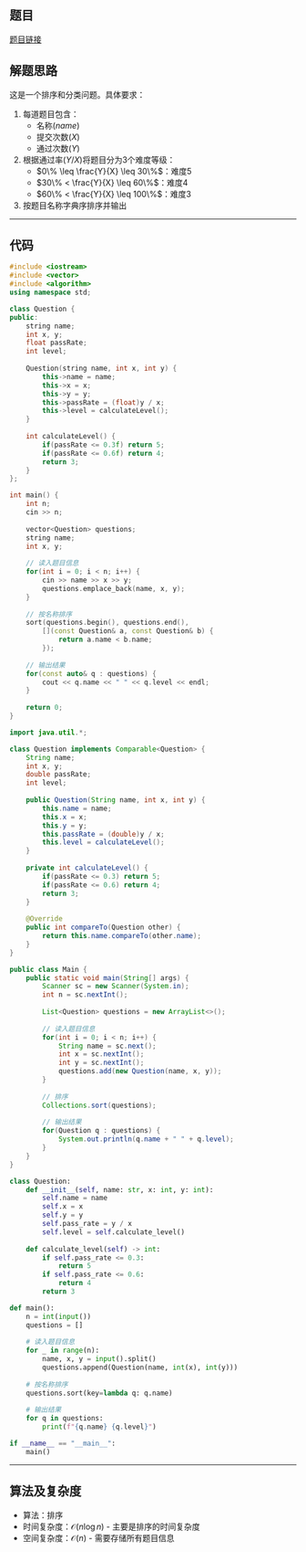 ## 题目
[题目链接](https://www.nowcoder.com/practice/bf60785017644f20b676f3e6879cb80a?tpId=182&tqId=170599&sourceUrl=/exam/oj&channenl=wgithub&fromPut=wgithub)

## 解题思路

这是一个排序和分类问题。具体要求：
1. 每道题目包含：
   - 名称($name$)
   - 提交次数($X$)
   - 通过次数($Y$)
2. 根据通过率($Y/X$)将题目分为3个难度等级：
   - $0\% \leq \frac{Y}{X} \leq 30\%$：难度5
   - $30\% < \frac{Y}{X} \leq 60\%$：难度4
   - $60\% < \frac{Y}{X} \leq 100\%$：难度3
3. 按题目名称字典序排序并输出

---

## 代码

``` cpp []
#include <iostream>
#include <vector>
#include <algorithm>
using namespace std;

class Question {
public:
    string name;
    int x, y;
    float passRate;
    int level;
    
    Question(string name, int x, int y) {
        this->name = name;
        this->x = x;
        this->y = y;
        this->passRate = (float)y / x;
        this->level = calculateLevel();
    }
    
    int calculateLevel() {
        if(passRate <= 0.3f) return 5;
        if(passRate <= 0.6f) return 4;
        return 3;
    }
};

int main() {
    int n;
    cin >> n;
    
    vector<Question> questions;
    string name;
    int x, y;
    
    // 读入题目信息
    for(int i = 0; i < n; i++) {
        cin >> name >> x >> y;
        questions.emplace_back(name, x, y);
    }
    
    // 按名称排序
    sort(questions.begin(), questions.end(), 
        [](const Question& a, const Question& b) {
            return a.name < b.name;
        });
    
    // 输出结果
    for(const auto& q : questions) {
        cout << q.name << " " << q.level << endl;
    }
    
    return 0;
}
```
``` java []
import java.util.*;

class Question implements Comparable<Question> {
    String name;
    int x, y;
    double passRate;
    int level;
    
    public Question(String name, int x, int y) {
        this.name = name;
        this.x = x;
        this.y = y;
        this.passRate = (double)y / x;
        this.level = calculateLevel();
    }
    
    private int calculateLevel() {
        if(passRate <= 0.3) return 5;
        if(passRate <= 0.6) return 4;
        return 3;
    }
    
    @Override
    public int compareTo(Question other) {
        return this.name.compareTo(other.name);
    }
}

public class Main {
    public static void main(String[] args) {
        Scanner sc = new Scanner(System.in);
        int n = sc.nextInt();
        
        List<Question> questions = new ArrayList<>();
        
        // 读入题目信息
        for(int i = 0; i < n; i++) {
            String name = sc.next();
            int x = sc.nextInt();
            int y = sc.nextInt();
            questions.add(new Question(name, x, y));
        }
        
        // 排序
        Collections.sort(questions);
        
        // 输出结果
        for(Question q : questions) {
            System.out.println(q.name + " " + q.level);
        }
    }
}
```
``` python []
class Question:
    def __init__(self, name: str, x: int, y: int):
        self.name = name
        self.x = x
        self.y = y
        self.pass_rate = y / x
        self.level = self.calculate_level()
    
    def calculate_level(self) -> int:
        if self.pass_rate <= 0.3:
            return 5
        if self.pass_rate <= 0.6:
            return 4
        return 3

def main():
    n = int(input())
    questions = []
    
    # 读入题目信息
    for _ in range(n):
        name, x, y = input().split()
        questions.append(Question(name, int(x), int(y)))
    
    # 按名称排序
    questions.sort(key=lambda q: q.name)
    
    # 输出结果
    for q in questions:
        print(f"{q.name} {q.level}")

if __name__ == "__main__":
    main()
```

---

## 算法及复杂度
- 算法：排序  
- 时间复杂度：$\mathcal{O}(n\log n)$ - 主要是排序的时间复杂度  
- 空间复杂度：$\mathcal{O}(n)$ - 需要存储所有题目信息